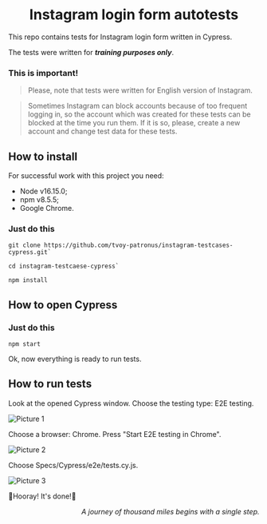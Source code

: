 <h1 align="center">Instagram login form autotests</h1> 
This repo contains tests for Instagram login form written in Cypress.

The tests were written for **_training purposes only_**.

### This is important!

>Please, note that tests were written for English version of Instagram.

>Sometimes Instagram can block accounts because of too frequent logging in, so the account which was created for these tests can be blocked at the time you run them. If it is so, please, create a new account and change test data for these tests.

## How to install 

For successful work with this project you need:
- Node v16.15.0;
- npm v8.5.5;
- Google Chrome.

### Just do this
```
git clone https://github.com/tvoy-patronus/instagram-testcases-cypress.git`

cd instagram-testcaese-cypress`

npm install
```

## How to open Cypress

### Just do this
`npm start`

Ok, now everything is ready to run tests.

## How to run tests
 Look at the opened Cypress window. Choose the testing type: E2E testing.
 
 ![Picture 1](https://dbimg.eu/i/pgjkkok7yu.jpg)
 
 Choose a browser: Chrome. Press "Start E2E testing in Chrome".
 
 ![Picture 2](https://dbimg.eu/i/1abdpivrqy.jpg)
 
 Choose Specs/Cypress/e2e/tests.cy.js.
 
 ![Picture 3](https://dbimg.eu/i/o63n8l1jz4.jpg)
 
 :tada:Hooray! It's done!:tada:
 
 
 
 
 
 
<p align="right"><i>A journey of thousand miles begins with a single step.</i></p>

